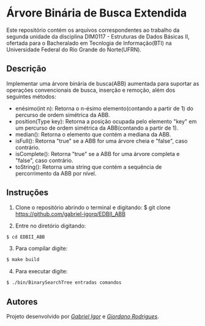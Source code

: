 # Árvore Binária de Busca Extendida

Este repositório contém os arquivos correspondentes ao trabalho da segunda unidade da disciplina DIM0117 - Estruturas de Dados Básicas II, ofertada para o Bacheralado em Tecnlogia de Informação(BTI) na Universidade Federal do Rio Grande do Norte(UFRN).

## Descrição

Implementar uma árvore binária de busca(ABB) aumentada para suportar as operações convencionais de busca, inserção e remoção, além dos seguintes métodos:

- enésimo(int n): Retorna o n-ésimo elemento(contando a partir de 1) do percurso de ordem simétrica da ABB.
- position(Type key): Retorna a posição ocupada pelo elemento "key" em um percurso de ordem simétrica da ABB(contando a partir de 1).
- median(): Retorna o elemento que contém a mediana da ABB.
- isFull(): Retorna "true" se a ABB for uma árvore cheia e "false", caso contrário.
- isComplete(): Retorna "true" se a ABB for uma árvore completa e "false", caso contrário.
- toString(): Retorna uma string que contém a sequência de percorrimento da ABB por nível.

## Instruções

1. Clone o repositório abrindo o terminal e digitando: $ git clone https://github.com/gabriel-igorq/EDBII_ABB

2. Entre no diretório digitando: 
```bash
$ cd EDBII_ABB
```

3. Para compilar digite: 
```bash
$ make build
```

4. Para executar digite: 
```bash
$ ./bin/BinarySearchTree entradas comandos
```

## Autores

Projeto desenvolvido por [_Gabriel Igor_]( https://github.com/gabriel-igorq) e [_Giordano Rodrigues_](https://github.com/giordanorn).

